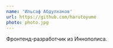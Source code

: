 ```yaml
---
name: 'Ильсаф Абдулхаков'
url: https://github.com/harutoyume
photo: photo.jpg
---
```


Фронтенд-разработчик из Иннополиса.